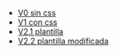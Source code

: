 - [V0 sin css](https://aitor-gr.github.io/aitorgar.github.io/V0/)
- [V1 con css](https://aitor-gr.github.io/aitorgar.github.io/V1/)
- [V2.1 plantilla](https://aitor-gr.github.io/aitorgar.github.io/V2.1/)
- [V2.2 plantilla modificada](https://aitor-gr.github.io/aitorgar.github.io/V2.2/)
